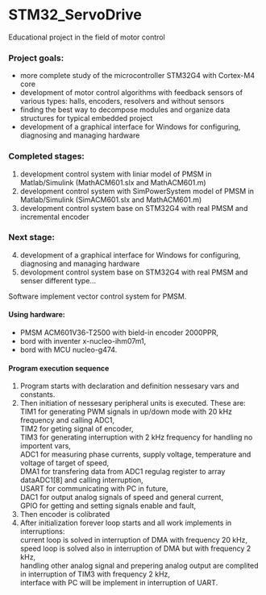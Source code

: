# STM32_ServoDrive
Educational project in the field of motor control

### Project goals:
* more complete study of the microcontroller STM32G4 with Cortex-M4 core 
* development of motor control algorithms with feedback sensors of various types: halls, encoders, resolvers and without sensors
* finding the best way to decompose modules and organize data structures for typical embedded project   
* development of a graphical interface for Windows for configuring, diagnosing and managing hardware

### Completed stages:
1) development control system with liniar model of PMSM in Matlab/Simulink (MathACM601.slx and MathACM601.m)
2) development control system with SimPowerSystem model of PMSM in Matlab/Simulink (SimACM601.slx and MathACM601.m)
3) development control system base on STM32G4 with real PMSM and incremental encoder 

### Next stage:
4) development of a graphical interface for Windows for configuring, diagnosing and managing hardware
5) devolopment control system base on STM32G4 with real PMSM and senser different type...


Software implement vector control system for PMSM.
#### Using hardware: 
* PMSM ACM601V36-T2500 with bield-in encoder 2000PPR, 
* bord with inventer x-nucleo-ihm07m1,
* bord with MCU nucleo-g474.

#### Program execution sequence
1) Program starts with declaration and definition nessesary vars and constants.
2) Then initiation of nessesary peripheral units is executed. These are:  
 TIM1 for generating PWM signals in up/down mode with 20 kHz frequency and calling ADC1,  
 TIM2 for geting signal of encoder,  
 TIM3 for generating interruption with 2 kHz frequency for handling no importent vars,  
 ADC1 for measuring phase currents, supply voltage, temperature and voltage of target of speed,  
 DMA1 for transfering data from ADC1 regulag register to array dataADC1[8] and calling interruption,  
 USART for communicating with PC in future,  
 DAC1 for output analog signals of speed and general current,  
 GPIO for getting and setting signals enable and fault,  
3) Then encoder is colibrated
4) After initialization forever loop starts and all work implements in interruptions:  
 current loop is solved in interruption of DMA with frequency 20 kHz,  
 speed loop is solved also in	interruption of DMA but with frequency 2 kHz,  
 handling other analog signal and prepering analog output are complited in interruption of TIM3 with frequency 2 kHz,  
 interface with PC will be implement in interruption of UART. 




